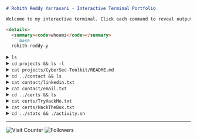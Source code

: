 ````markdown
# Rohith Reddy Yarrasani - Interactive Terminal Portfolio

Welcome to my interactive terminal. Click each command to reveal output!

<details>
  <summary><code>whoami</code></summary>
  ```bash
  rohith-reddy-y
````

</details>

<details>
  <summary><code>ls</code></summary>
  ```bash
  projects/  contact/  certs/  stats/  research/  blog/  achievements/
  ```
</details>

<details>
  <summary><code>cd projects && ls -l</code></summary>
  ```bash
  total 16
  drwxr-xr-x 2 user user 4096 Jun 15 CyberSec-Toolkit/
  drwxr-xr-x 2 user user 4096 Jun 15 XSS-SQLi-ML-Detector/
  drwxr-xr-x 2 user user 4096 Jun 15 GenAI-Stress-Bot/
  drwxr-xr-x 2 user user 4096 Jun 15 HiFi-Delivery-Eats/
  ```
</details>

<details>
  <summary><code>cat projects/CyberSec-Toolkit/README.md</code></summary>
  ```markdown
  # CyberSec Toolkit
  Python security utilities for vulnerability scanning, payload generation, and CTF automation.
  🔗 https://github.com/Rohith-Reddy-Y/CyberSec-Toolkit
  ```
</details>

<details>
  <summary><code>cd ../contact && ls</code></summary>
  ```bash
  email.txt  linkedin.txt  twitter.txt  website.txt
  ```
</details>

<details>
  <summary><code>cat contact/linkedin.txt</code></summary>
  ```text
  https://linkedin.com/in/rohith-reddy
  ```
</details>

<details>
  <summary><code>cat contact/email.txt</code></summary>
  ```text
  rohithy@protonmail.com
  ```
</details>

<details>
  <summary><code>cd ../certs && ls</code></summary>
  ```bash
  TryHackMe.txt  HackTheBox.txt
  ```
</details>

<details>
  <summary><code>cat certs/TryHackMe.txt</code></summary>
  ```text
  https://tryhackme.com/p/B3g1nn3r
  ```
</details>

<details>
  <summary><code>cat certs/HackTheBox.txt</code></summary>
  ```text
  https://ctf.hackthebox.com/user/profile/396710
  ```
</details>

<details>
  <summary><code>cd ../stats && ./activity.sh</code></summary>
  ```bash
  > Contributions: ██████████ 400+
  > Followers: ███████ 80+
  > Badges: Arctic Code Vault | Pull Shark | CTF Specialist
  ```
</details>

---

![Visit Counter](https://visitor-badge.glitch.me/badge?page_id=Rohith-Reddy-Y) ![Followers](https://img.shields.io/github/followers/Rohith-Reddy-Y?label=Followers\&style=social)

```
```
